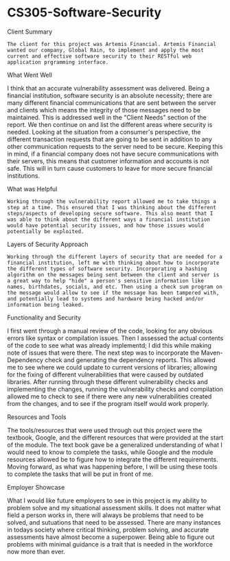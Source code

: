 # CS305-Software-Security

Client Summary
    
    The client for this project was Artemis Financial. Artemis Financial wanted our company, Global Rain, to implement and apply the most current and effective software security to their RESTful web application prgramming interface.
    
What Went Well
  
  I think that an accurate vulnerability assessment was delivered. Being a financial institution, software security is an absolute necessity; there are many different financial communications that are sent between the server and clients which means the integrity of those messages need to be maintained. This is addressed well in the "Client Needs" section of the report. We then continue on and list the different areas where security is needed. Looking at the situation from a consumer's perspective, the different transaction requests that are going to be sent in addition to any other communication requests to the server need to be secure. Keeping this in mind, if a financial company does not have secure communications with their servers, this means that customer information and accounts is not safe. This will in turn cause customers to leave for more secure financial institutions.
  
  What was Helpful
  
    Working through the vulnerability report allowed me to take things a step at a time. This ensured that I was thinking about the different steps/aspects of developing secure software. This also meant that I was able to think about the different ways a financial institution would have potential security issues, and how those issues would potentially be exploited.
    
Layers of Security Approach
    
    Working through the different layers of security that are needed for a financial institution, left me with thinking about how to incorporate the different types of software security. Incorporating a hashing algorithm on the messages being sent between the client and server is a great way to help "hide" a person's sensitive information like names, birthdates, socials, and etc. Then using a check sum program on the message would allow to see if the message has been tampered with, and potentially lead to systems and hardware being hacked and/or information being leaked.
    
Functionality and Security
  
  I first went through a manual review of the code, looking for any obvious errors like syntax or compilation issues. Then I assessed the actual contents of the code to see what was already implementd; I did this while making note of issues that were there. The next step was to incorporate the Maven-Dependency check and generating the dependency reports. This allowed me to see where we could update to current versions of libraries; allowing for the fixing of different vulnerabilities that were caused by outdated libraries. After running through these different vulnerability checks and implementing the changes, running the vulnerability checks and compilation allowed me to check to see if there were any new vulnerabilities created from the changes, and to see if the program itself would work properly.

Resources and Tools

  The tools/resources that were used through out this project were the textbook, Google, and the different resources that were provided at the start of the module. The text book gave be a generalized understanding of what I would need to know to complete the tasks, while Google and the module resources allowed be to figure how to integrate the different requirements. Moving forward, as what was happening before, I will be using these tools to complete the tasks that will be put in front of me.
  
Employer Showcase

  What I would like future employers to see in this project is my ability to problem solve and my situational assessment skills. It does not matter what field a person works in, there will always be problems that need to be solved, and sutuations that need to be assessed. There are many instances in todays society where critical thinking, problem solving, and accurate assessments have almost become a superpower. Being able to figure out problems with minimal guidance is a trait that is needed in the workforce now more than ever.
